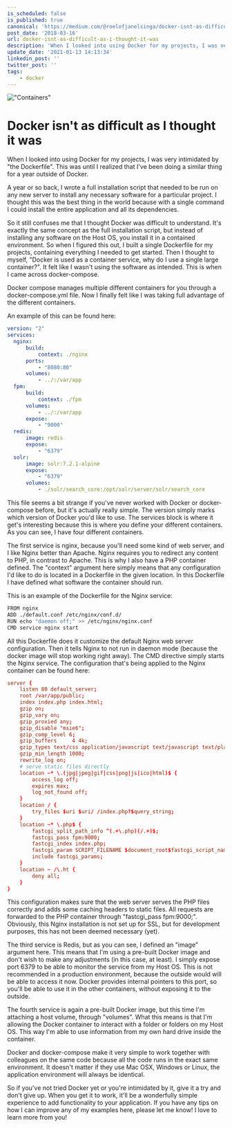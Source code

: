 ```yaml
---
is_scheduled: false
is_published: true
canonical: 'https://medium.com/@roelofjanelsinga/docker-isnt-as-difficult-as-i-thought-it-was-db2cdea06e21'
post_date: '2018-03-16'
url: docker-isnt-as-difficult-as-i-thought-it-was
description: 'When I looked into using Docker for my projects, I was very intimidated by "the Dockerfile". This was until I realized that I''ve been doing a similar thing for '
update_date: '2021-01-13 14:13:34'
linkedin_post: ''
twitter_post: ''
tags:
    - docker
---
```

!["Containers"](/images/articles/0_DMj0ko2eJtSm4nRZ.jpeg)

# Docker isn't as difficult as I thought it was

When I looked into using Docker for my projects, I was very intimidated by "the Dockerfile". This was until I realized that I've been doing a similar thing for a year outside of Docker.

A year or so back, I wrote a full installation script that needed to be run on any new server to install any necessary software for a particular project. I thought this was the best thing in the world because with a single command I could install the entire application and all its dependencies.

So it still confuses me that I thought Docker was difficult to understand. It's exactly the same concept as the full installation script, but instead of installing any software on the Host OS, you install it in a contained environment. So when I figured this out, I built a single Dockerfile for my projects, containing everything I needed to get started. Then I thought to myself, "Docker is used as a container service, why do I use a single large container?". It felt like I wasn't using the software as intended. This is when I came across docker-compose.

Docker compose manages multiple different containers for you through a docker-compose.yml file. Now I finally felt like I was taking full advantage of the different containers.

An example of this can be found here:

```yml
version: "2"
services:
  nginx:
      build:
          context: ./nginx
      ports:
          - "8080:80"
      volumes:
          - ../:/var/app
  fpm:
      build:
          context: ./fpm
      volumes:
          - ../:/var/app
      expose:
          - "9000"
  redis:
      image: redis
      expose:
          - "6379"
  solr:
      image: solr:7.2.1-alpine
      expose:
          - "6379"
      volumes:
          - ./solr/search_core:/opt/solr/server/solr/search_core

```

This file seems a bit strange if you've never worked with Docker or docker-compose before, but it's actually really simple. The version simply marks which version of Docker you'd like to use. The services block is where it get's interesting because this is where you define your different containers. As you can see, I have four different containers.

The first service is nginx, because you'll need some kind of web server, and I like Nginx better than Apache. Nginx requires you to redirect any content to PHP, in contrast to Apache. This is why I also have a PHP container defined. The "context" argument here simply means that any configuration I'd like to do is located in a Dockerfile in the given location. In this Dockerfile I have defined what software the container should run.

This is an example of the Dockerfile for the Nginx service:

```bash
FROM nginx
ADD ./default.conf /etc/nginx/conf.d/
RUN echo "daemon off;" >> /etc/nginx/nginx.conf
CMD service nginx start
```

All this Dockerfile does it customize the default Nginx web server configuration. Then it tells Nginx to not run in daemon mode (because the docker image will stop working right away). The CMD directive simply starts the Nginx service. The configuration that's being applied to the Nginx container can be found here:

```conf
server {
    listen 80 default_server;
    root /var/app/public;
    index index.php index.html;
    gzip on;
    gzip_vary on;
    gzip_proxied any;
    gzip_disable "msie6";
    gzip_comp_level 6;
    gzip_buffers     4 4k;
    gzip_types text/css application/javascript text/javascript text/plain text/xml application/json application/x-font-opentype application/x-font-truetype application/x-font-ttf application/xml font/eot font/opentype font/otf image/svg+xml;
    gzip_min_length 1000;
    rewrite_log on;
    # serve static files directly
    location ~* \.(jpg|jpeg|gif|css|png|js|ico|html)$ {
        access_log off;
        expires max;
        log_not_found off;
    }
    location / {
        try_files $uri $uri/ /index.php?$query_string;
    }
    location ~* \.php$ {
        fastcgi_split_path_info ^(.+\.php)(/.+)$;
        fastcgi_pass fpm:9000;
        fastcgi_index index.php;
        fastcgi_param SCRIPT_FILENAME $document_root$fastcgi_script_name;
        include fastcgi_params;
    }
    location ~ /\.ht {
        deny all;
    }
}
```

This configuration makes sure that the web server serves the PHP files correctly and adds some caching headers to static files. All requests are forwarded to the PHP container through "fastcgi_pass fpm:9000;". Obviously, this Nginx installation is not set up for SSL, but for development purposes, this has not been deemed necessary (yet).

The third service is Redis, but as you can see, I defined an "image" argument here. This means that I'm using a pre-built Docker image and don't wish to make any adjustments (in this case, at least). I simply expose port 6379 to be able to monitor the service from my Host OS. This is not recommended in a production environment, because the outside would will be able to access it now. Docker provides internal pointers to this port, so you'll be able to use it in the other containers, without exposing it to the outside.

The fourth service is again a pre-built Docker image, but this time I'm attaching a host volume, through "volumes". What this means is that I'm allowing the Docker container to interact with a folder or folders on my Host OS. This way I'm able to use information from my own hard drive inside the container.

Docker and docker-compose make it very simple to work together with colleagues on the same code because all the code runs in the exact same environment. It doesn't matter if they use Mac OSX, Windows or Linux, the application environment will always be identical.

So if you've not tried Docker yet or you're intimidated by it, give it a try and don't give up. When you get it to work, it'll be a wonderfully simple experience to add functionality to your application. If you have any tips on how I can improve any of my examples here, please let me know! I love to learn more from you!